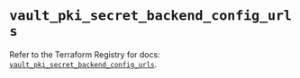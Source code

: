 # `vault_pki_secret_backend_config_urls`

Refer to the Terraform Registry for docs: [`vault_pki_secret_backend_config_urls`](https://registry.terraform.io/providers/hashicorp/vault/4.3.0/docs/resources/pki_secret_backend_config_urls).
